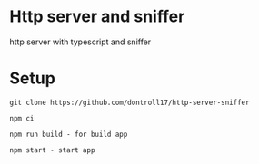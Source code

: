 # Http server and sniffer

http server with typescript and sniffer

# Setup
```
git clone https://github.com/dontroll17/http-server-sniffer
```
```
npm ci
```
```
npm run build - for build app
```
```
npm start - start app
```